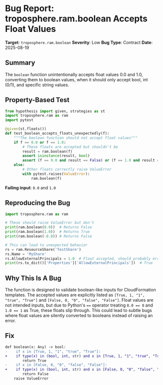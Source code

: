 # Bug Report: troposphere.ram.boolean Accepts Float Values

**Target**: `troposphere.ram.boolean`
**Severity**: Low
**Bug Type**: Contract
**Date**: 2025-08-19

## Summary

The `boolean` function unintentionally accepts float values 0.0 and 1.0, converting them to boolean values, when it should only accept bool, int (0/1), and specific string values.

## Property-Based Test

```python
from hypothesis import given, strategies as st
import troposphere.ram as ram
import pytest

@given(st.floats())
def test_boolean_accepts_floats_unexpectedly(f):
    """The boolean function should not accept float values"""
    if f == 0.0 or f == 1.0:
        # These floats are accepted but shouldn't be
        result = ram.boolean(f)
        assert isinstance(result, bool)
        assert (f == 0.0 and result == False) or (f == 1.0 and result == True)
    else:
        # Other floats correctly raise ValueError
        with pytest.raises(ValueError):
            ram.boolean(f)
```

**Failing input**: `0.0` and `1.0`

## Reproducing the Bug

```python
import troposphere.ram as ram

# These should raise ValueError but don't
print(ram.boolean(0.0))  # Returns False
print(ram.boolean(1.0))  # Returns True
print(ram.boolean(-0.0)) # Returns False

# This can lead to unexpected behavior
rs = ram.ResourceShare('TestShare')
rs.Name = 'MyShare'
rs.AllowExternalPrincipals = 1.0  # Float accepted, should probably error
print(rs.to_dict()['Properties']['AllowExternalPrincipals'])  # True
```

## Why This Is A Bug

The function is designed to validate boolean-like inputs for CloudFormation templates. The accepted values are explicitly listed as `[True, 1, "1", "true", "True"]` and `[False, 0, "0", "false", "False"]`. Float values are not intended inputs, but due to Python's `==` operator treating `0.0 == 0` and `1.0 == 1` as True, these floats slip through. This could lead to subtle bugs where float values are silently converted to booleans instead of raising an error.

## Fix

```diff
def boolean(x: Any) -> bool:
-    if x in [True, 1, "1", "true", "True"]:
+    if type(x) in (bool, int, str) and x in [True, 1, "1", "true", "True"]:
        return True
-    if x in [False, 0, "0", "false", "False"]:
+    if type(x) in (bool, int, str) and x in [False, 0, "0", "false", "False"]:
        return False
    raise ValueError
```